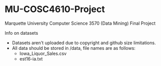 # MU-COSC4610-Project
Marquette University Computer Science 3570 (Data Mining) Final Project

Info on datasets
- Datasets aren't uploaded due to copyright and github size limitations.
- All data should be stored in /data, file names are as follows:
  - Iowa_Liquor_Sales.csv
  - est16-ia.txt